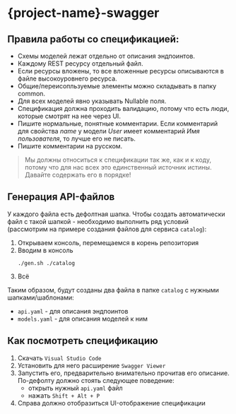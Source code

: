 # {project-name}-swagger

## Правила работы со спецификацией:

* Схемы моделей лежат отдельно от описания эндпоинтов.
* Каждому REST ресурсу отдельный файл.
* Если ресурсы вложены, то все вложенные ресурсы описываются в файле высокоуровнего ресурса.
* Общие/переисопльзуемые элементы можно складывать в папку common.
* Для всех моделей явно указывать Nullable поля.
* Спецификация должна проходить валидацию, потому что есть люди, которые смотрят на нее через UI.
* Пишите нормальные, понятные комментарии. Если комментарий для свойства *name* у модели *User* имеет комментарий *Имя пользователя*, то лучше его не писать.
* Пишите комментарии на русском.

> Мы должны относиться к спецификации так же, как и к коду, потому что для нас всех это единственный источник истины. Давайте содержать его в порядке!

## Генерация API-файлов

У каждого файла есть дефолтная шапка. Чтобы создать автоматически файл с такой шапкой - необходимо выполнить ряд условий (рассмотрим на примере создания файлов для сервиса `catalog`):

1. Открываем консоль, перемещаемся в корень репозитория
2. Вводим в консоль
    ````
    ./gen.sh ./catalog
    ````
3. Всё

Таким образом, будут созданы два файла в папке `catalog` с нужными шапками/шаблонами:

* `api.yaml` - для описания эндпоинтов
* `models.yaml` - для описания моделей к ним

## Как посмотреть спецификацию

1. Скачать `Visual Studio Code`
2. Установить для него расширение `Swagger Viewer`
3. Запустить его, предварительно внимательно прочитав его описание. По-дефолту должно стоять следующее поведение:
    * открыть нужный `api.yaml` файл
    * нажать `Shift + Alt + P`
4. Справа должно отобразиться UI-отображение спецификации